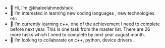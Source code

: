 - 👋 Hi, I’m @khaleelahmedshaik
- 👀 I’m interested in learning new coding languages , new technologies etc
- 🌱 I’m currently learning c++, one of the achievement I need to complete before next year. This is one task from the master list. There are 26 more tasks which I need to complete by next year august month.
- 💞️ I’m looking to collaborate on c++, python, device drivers .
